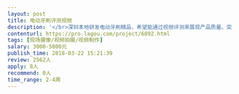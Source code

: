 ```yaml
---                
layout: post       
title: 电动牙刷评测视频           
description: '</br>深圳本地研发电动牙刷精品，希望能通过视频评测来展现产品质量。突出高性价比。</br>如果合作愉快，可以长期合作！</br>'     
contenturl: https://pro.lagou.com/project/6892.html      
tags: [现场摄像/视频拍摄/视频制作]            
salary: 3000-5000元          
publish_time: 2018-03-22 15:21:39         
review: 2562人                   
apply: 8人                   
recommend: 0人                   
time_range: 2-4周              
---                 
```

